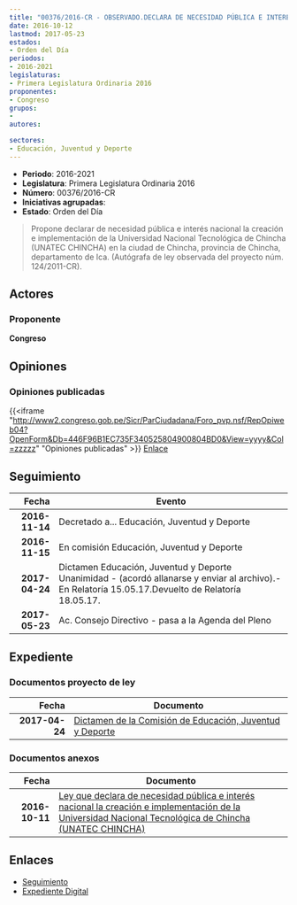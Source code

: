 ```yaml
---
title: "00376/2016-CR - OBSERVADO.DECLARA DE NECESIDAD PÚBLICA E INTERÉS NACIONAL LA CREACIÓN E IMPLEMENTACIÓN DE LA UNIVERSIDAD NACIONAL TECNOLOGÍA DE CHINCHA (UNATEC CHINCHA)"
date: 2016-10-12
lastmod: 2017-05-23
estados:
- Orden del Día
periodos:
- 2016-2021
legislaturas:
- Primera Legislatura Ordinaria 2016
proponentes:
- Congreso
grupos:
- 
autores:

sectores:
- Educación, Juventud y Deporte
---
```

- **Periodo**: 2016-2021
- **Legislatura**: Primera Legislatura Ordinaria 2016
- **Número**: 00376/2016-CR
- **Iniciativas agrupadas**: 
- **Estado**: Orden del Día

> Propone declarar de necesidad pública e interés nacional la creación e implementación de la Universidad Nacional Tecnológica de Chincha (UNATEC CHINCHA) en la ciudad de Chincha, provincia de Chincha, departamento de Ica. (Autógrafa de ley observada del proyecto núm. 124/2011-CR).


## Actores

### Proponente

**Congreso**

## Opiniones

### Opiniones publicadas

{{<iframe "http://www2.congreso.gob.pe/Sicr/ParCiudadana/Foro_pvp.nsf/RepOpiweb04?OpenForm&Db=446F96B1EC735F340525804900804BD0&View=yyyy&Col=zzzzz" "Opiniones publicadas" >}}
[Enlace](http://www2.congreso.gob.pe/Sicr/ParCiudadana/Foro_pvp.nsf/RepOpiweb04?OpenForm&Db=446F96B1EC735F340525804900804BD0&View=yyyy&Col=zzzzz)


## Seguimiento

| Fecha | Evento |
|------:|--------|
| **2016-11-14** | Decretado a... Educación, Juventud y Deporte |
| **2016-11-15** | En comisión Educación, Juventud y Deporte |
| **2017-04-24** | Dictamen Educación, Juventud y Deporte Unanimidad - (acordó allanarse y enviar al archivo).-En Relatoría 15.05.17.Devuelto de Relatoría 18.05.17. |
| **2017-05-23** | Ac. Consejo Directivo - pasa a la Agenda del Pleno |

## Expediente

### Documentos proyecto de ley

| Fecha | Documento |
|------:|-----------|
| **2017-04-24** | [Dictamen de la Comisión de Educación, Juventud y Deporte](http://www.leyes.congreso.gob.pe/Documentos/2016_2021/Dictamenes/Proyectos_de_Ley/00376DC10MAY20170424.PDF) |

### Documentos anexos

| Fecha | Documento |
|------:|-----------|
| **2016-10-11** | [Ley que declara de necesidad pública e interés nacional la creación e implementación de la Universidad Nacional Tecnológica de Chincha (UNATEC CHINCHA)](http://www.leyes.congreso.gob.pe/Documentos/2016_2021/Proyectos_de_Ley_y_de_Resoluciones_Legislativas/PL0037620161011.pdf) |

## Enlaces

- [Seguimiento](http://www2.congreso.gob.pe/Sicr/TraDocEstProc/CLProLey2016.nsf/f7fff46988ca05b1052578e100829cc7/4523d85412afbb630525804a006032f5?OpenDocument)
- [Expediente Digital](http://www2.congreso.gob.pe/Sicr/TraDocEstProc/Expvirt_2011.nsf/visbusqptramdoc1621/00376?opendocument)

